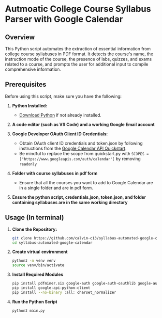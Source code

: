 # Autmoatic College Course Syllabus Parser with Google Calendar

## Overview

This Python script automates the extraction of essential information from college course syllabuses in PDF format. It detects the course's name, the instruction mode of the course, the presence of labs, quizzes, and exams related to a course, and prompts the user for additional input to compile comprehensive information.

## Prerequisites

Before using this script, make sure you have the following:

1. **Python Installed:**
   - [Download Python](https://www.python.org/downloads/) if not already installed.

2. **A code editor (such as VS Code) and a working Google Email account**

3. **Google Developer OAuth Client ID Credentials:**
   - Obtain OAuth client ID credentials and token.json by following instructions from the [Google Calendar API Quickstart](https://developers.google.com/calendar/api/quickstart/python).
   - Be mindful to replace the scope from quickstart.py with `SCOPES = ["https://www.googleapis.com/auth/calendar"]` by removing `readonly`

4. **Folder with course syllabuses in pdf form**
   - Ensure that all the courses you want to add to Google Calendar are in a single folder and are in pdf form.

5. **Ensure the python script, credentials.json, token.json, and folder containing syllabuses are in the same working directory**
   
## Usage (In terminal)

1. **Clone the Repository:**
   ```bash
   git clone https://github.com/calvin-c13/syllabus-automated-google-calendar.git
   cd syllabus-automated-google-calendar
2. **Create virtual environment**
   ```bash
   python3 -m venv venv
   source venv/bin/activate

3. **Install Required Modules**
   ```bash
   pip install pdfminer.six google-auth google-auth-oauthlib google-auth-httplib2
   pip install google-api-python-client
   pip install --no-binary :all: charset_normalizer
4. **Run the Python Script**
   ```bash
   python3 main.py
